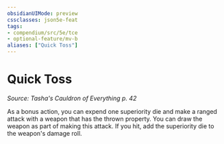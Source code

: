 ```yaml
---
obsidianUIMode: preview
cssclasses: json5e-feat
tags:
- compendium/src/5e/tce
- optional-feature/mv-b
aliases: ["Quick Toss"]
---
```

# Quick Toss
*Source: Tasha's Cauldron of Everything p. 42*  

As a bonus action, you can expend one superiority die and make a ranged attack with a weapon that has the thrown property. You can draw the weapon as part of making this attack. If you hit, add the superiority die to the weapon's damage roll.